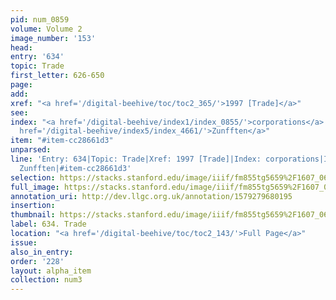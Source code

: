 ```yaml
---
pid: num_0859
volume: Volume 2
image_number: '153'
head: 
entry: '634'
topic: Trade
first_letter: 626-650
page: 
add: 
xref: "<a href='/digital-beehive/toc/toc2_365/'>1997 [Trade]</a>"
see: 
index: "<a href='/digital-beehive/index1/index_0855/'>corporations</a>|<a href='/digital-beehive/index5/index_4208/'>trade</a>|<a
  href='/digital-beehive/index5/index_4661/'>Zunfften</a>"
item: "#item-cc28661d3"
unparsed: 
line: 'Entry: 634|Topic: Trade|Xref: 1997 [Trade]|Index: corporations|Index: trade|Index:
  Zunfften|#item-cc28661d3'
selection: https://stacks.stanford.edu/image/iiif/fm855tg5659%2F1607_0620/415,4046,2904,957/full/0/default.jpg
full_image: https://stacks.stanford.edu/image/iiif/fm855tg5659%2F1607_0620/full/full/0/default.jpg
annotation_uri: http://dev.llgc.org.uk/annotation/1579279680195
insertion: 
thumbnail: https://stacks.stanford.edu/image/iiif/fm855tg5659%2F1607_0620/415,4046,600,180/250,/0/default.jpg
label: 634. Trade
location: "<a href='/digital-beehive/toc/toc2_143/'>Full Page</a>"
issue: 
also_in_entry: 
order: '228'
layout: alpha_item
collection: num3
---
```


